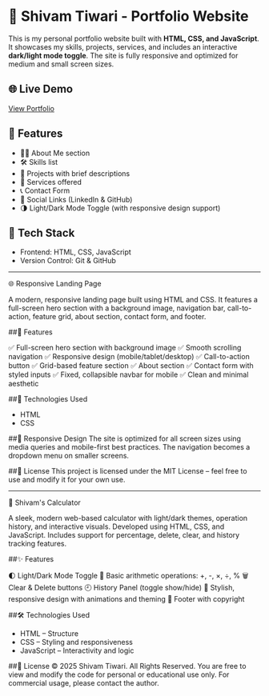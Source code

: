 # 💼 Shivam Tiwari - Portfolio Website


This is my personal portfolio website built with **HTML, CSS, and JavaScript**. It showcases my skills, projects, services, and includes an interactive **dark/light mode toggle**. The site is fully responsive and optimized for medium and small screen sizes.

## 🌐 Live Demo
[View Portfolio](https://panditshivamportfolio.netlify.app/)  

## 📌 Features

- 🧑‍💻 About Me section
- 🛠️ Skills list
- 📂 Projects with brief descriptions
- 💼 Services offered
- 📞 Contact Form
- 🔗 Social Links (LinkedIn & GitHub)
- 🌗 Light/Dark Mode Toggle (with responsive design support)

## 🔧 Tech Stack

- Frontend: HTML, CSS, JavaScript
- Version Control: Git & GitHub


----------------------------------------------------------------------------------------------------------------------------------------------------------------------------------------------------------------------------------------------------------------------------------------------------------------------

🌐 Responsive Landing Page


A modern, responsive landing page built using HTML and CSS. It features a full-screen hero section with a background image, navigation bar, call-to-action, feature grid, about section, contact form, and footer.


##🚀 Features

✅ Full-screen hero section with background image
✅ Smooth scrolling navigation
✅ Responsive design (mobile/tablet/desktop)
✅ Call-to-action button
✅ Grid-based feature section
✅ About section
✅ Contact form with styled inputs
✅ Fixed, collapsible navbar for mobile
✅ Clean and minimal aesthetic


##🧠 Technologies Used
- HTML
- CSS

##📱 Responsive Design
The site is optimized for all screen sizes using media queries and mobile-first best practices. The navigation becomes a dropdown menu on smaller screens.

##📄 License
This project is licensed under the MIT License – feel free to use and modify it for your own use.


----------------------------------------------------------------------------------------------------------------------------------------------------------------------------------------------------------------------------------------------------------------------------------------------------------------------


🔢 Shivam's Calculator


A sleek, modern web-based calculator with light/dark themes, operation history, and interactive visuals. Developed using HTML, CSS, and JavaScript. Includes support for percentage, delete, clear, and history tracking features.

##✨ Features

🌓 Light/Dark Mode Toggle
🧮 Basic arithmetic operations: +, -, ×, ÷, %
🗑️ Clear & Delete buttons
🕘 History Panel (toggle show/hide)
🎨 Stylish, responsive design with animations and theming
📜 Footer with copyright


##🛠️ Technologies Used
- HTML – Structure
- CSS – Styling and responsiveness
- JavaScript – Interactivity and logic

##🔐 License
© 2025 Shivam Tiwari. All Rights Reserved.
You are free to view and modify the code for personal or educational use only. For commercial usage, please contact the author.

